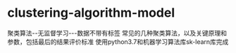 # clustering-algorithm-model
聚类算法--无监督学习---数据不带有标签
常见的几种聚类算法，以及关键原理和参数，包括最后的结果评价标准
使用python3.7和机器学习算法库sk-learn库完成
